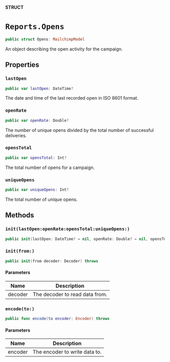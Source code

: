 **STRUCT**

# `Reports.Opens`

```swift
public struct Opens: MailchimpModel
```

An object describing the open activity for the campaign.

## Properties
### `lastOpen`

```swift
public var lastOpen: DateTime?
```

The date and time of the last recorded open in ISO 8601 format.

### `openRate`

```swift
public var openRate: Double?
```

The number of unique opens divided by the total number of successful deliveries.

### `opensTotal`

```swift
public var opensTotal: Int?
```

The total number of opens for a campaign.

### `uniqueOpens`

```swift
public var uniqueOpens: Int?
```

The total number of unique opens.

## Methods
### `init(lastOpen:openRate:opensTotal:uniqueOpens:)`

```swift
public init(lastOpen: DateTime? = nil, openRate: Double? = nil, opensTotal: Int? = nil, uniqueOpens: Int? = nil)
```

### `init(from:)`

```swift
public init(from decoder: Decoder) throws
```

#### Parameters

| Name | Description |
| ---- | ----------- |
| decoder | The decoder to read data from. |

### `encode(to:)`

```swift
public func encode(to encoder: Encoder) throws
```

#### Parameters

| Name | Description |
| ---- | ----------- |
| encoder | The encoder to write data to. |